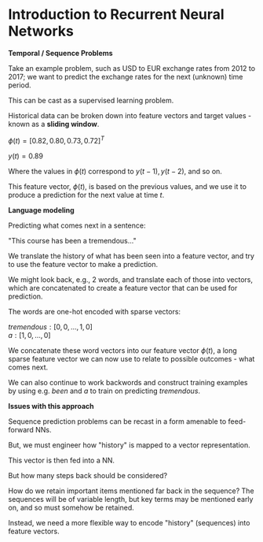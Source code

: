 # Introduction to Recurrent Neural Networks

**Temporal / Sequence Problems**

Take an example problem, such as USD to EUR exchange rates from 2012 to 2017; we want to predict the exchange rates for the next (unknown) time period.

This can be cast as a supervised learning problem.

Historical data can be broken down into feature vectors and target values - known as a **sliding window**.

$\phi(t) = [0.82, 0.80, 0.73, 0.72]^T$

$y(t) = 0.89$

Where the values in $\phi(t)$ correspond to $y(t-1), y(t-2)$, and so on.

This feature vector, $\phi(t)$, is based on the previous values, and we use it to produce a prediction for the next value at time $t$.

**Language modeling**

Predicting what comes next in a sentence:

"This course has been a tremendous..."

We translate the history of what has been seen into a feature vector, and try to use the feature vector to make a prediction.

We might look back, e.g., 2 words, and translate each of those into vectors, which are concatenated to create a feature vector that can be used for prediction.

The words are one-hot encoded with sparse vectors:

$tremendous: [0, 0, ..., 1, 0]$  
$a: [1, 0, ..., 0]$

We concatenate these word vectors into our feature vector $\phi(t)$, a long sparse feature vector we can now use to relate to possible outcomes - what comes next.

We can also continue to work backwords and construct training examples by using e.g. $been$ and $a$ to train on predicting $tremendous$.

**Issues with this approach**

Sequence prediction problems can be recast in a form amenable to feed-forward NNs.

But, we must engineer how "history" is mapped to a vector representation.

This vector is then fed into a NN.

But how many steps back should be considered?

How do we retain important items mentioned far back in the sequence? The sequences will be of variable length, but key terms may be mentioned early on, and so must somehow be retained.

Instead, we need a more flexible way to encode "history" (sequences) into feature vectors.

